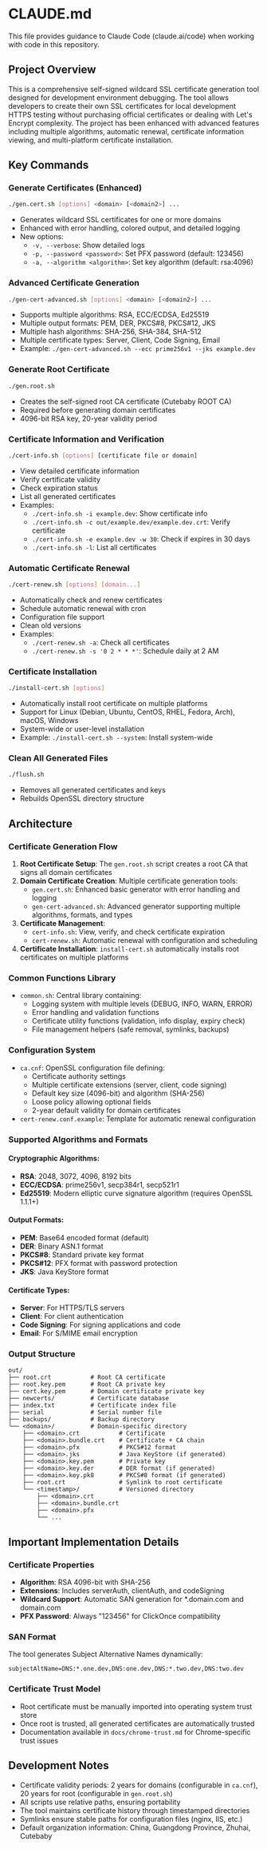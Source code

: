# CLAUDE.md

This file provides guidance to Claude Code (claude.ai/code) when working with code in this repository.

## Project Overview

This is a comprehensive self-signed wildcard SSL certificate generation tool designed for development environment debugging. The tool allows developers to create their own SSL certificates for local development HTTPS testing without purchasing official certificates or dealing with Let's Encrypt complexity. The project has been enhanced with advanced features including multiple algorithms, automatic renewal, certificate information viewing, and multi-platform certificate installation.

## Key Commands

### Generate Certificates (Enhanced)
```bash
./gen.cert.sh [options] <domain> [<domain2>] ...
```
- Generates wildcard SSL certificates for one or more domains
- Enhanced with error handling, colored output, and detailed logging
- New options:
  - `-v, --verbose`: Show detailed logs
  - `-p, --password <password>`: Set PFX password (default: 123456)
  - `-a, --algorithm <algorithm>`: Set key algorithm (default: rsa:4096)

### Advanced Certificate Generation
```bash
./gen-cert-advanced.sh [options] <domain> [<domain2>] ...
```
- Supports multiple algorithms: RSA, ECC/ECDSA, Ed25519
- Multiple output formats: PEM, DER, PKCS#8, PKCS#12, JKS
- Multiple hash algorithms: SHA-256, SHA-384, SHA-512
- Multiple certificate types: Server, Client, Code Signing, Email
- Example: `./gen-cert-advanced.sh --ecc prime256v1 --jks example.dev`

### Generate Root Certificate
```bash
./gen.root.sh
```
- Creates the self-signed root CA certificate (Cutebaby ROOT CA)
- Required before generating domain certificates
- 4096-bit RSA key, 20-year validity period

### Certificate Information and Verification
```bash
./cert-info.sh [options] [certificate file or domain]
```
- View detailed certificate information
- Verify certificate validity
- Check expiration status
- List all generated certificates
- Examples:
  - `./cert-info.sh -i example.dev`: Show certificate info
  - `./cert-info.sh -c out/example.dev/example.dev.crt`: Verify certificate
  - `./cert-info.sh -e example.dev -w 30`: Check if expires in 30 days
  - `./cert-info.sh -l`: List all certificates

### Automatic Certificate Renewal
```bash
./cert-renew.sh [options] [domain...]
```
- Automatically check and renew certificates
- Schedule automatic renewal with cron
- Configuration file support
- Clean old versions
- Examples:
  - `./cert-renew.sh -a`: Check all certificates
  - `./cert-renew.sh -s '0 2 * * *'`: Schedule daily at 2 AM

### Certificate Installation
```bash
./install-cert.sh [options]
```
- Automatically install root certificate on multiple platforms
- Support for Linux (Debian, Ubuntu, CentOS, RHEL, Fedora, Arch), macOS, Windows
- System-wide or user-level installation
- Example: `./install-cert.sh --system`: Install system-wide

### Clean All Generated Files
```bash
./flush.sh
```
- Removes all generated certificates and keys
- Rebuilds OpenSSL directory structure

## Architecture

### Certificate Generation Flow
1. **Root Certificate Setup**: The `gen.root.sh` script creates a root CA that signs all domain certificates
2. **Domain Certificate Creation**: Multiple certificate generation tools:
   - `gen.cert.sh`: Enhanced basic generator with error handling and logging
   - `gen-cert-advanced.sh`: Advanced generator supporting multiple algorithms, formats, and types
3. **Certificate Management**: 
   - `cert-info.sh`: View, verify, and check certificate expiration
   - `cert-renew.sh`: Automatic renewal with configuration and scheduling
4. **Certificate Installation**: `install-cert.sh` automatically installs root certificates on multiple platforms

### Common Functions Library
- `common.sh`: Central library containing:
  - Logging system with multiple levels (DEBUG, INFO, WARN, ERROR)
  - Error handling and validation functions
  - Certificate utility functions (validation, info display, expiry check)
  - File management helpers (safe removal, symlinks, backups)

### Configuration System
- `ca.cnf`: OpenSSL configuration file defining:
  - Certificate authority settings
  - Multiple certificate extensions (server, client, code signing)
  - Default key size (4096-bit) and algorithm (SHA-256)
  - Loose policy allowing optional fields
  - 2-year default validity for domain certificates
- `cert-renew.conf.example`: Template for automatic renewal configuration

### Supported Algorithms and Formats

#### Cryptographic Algorithms:
- **RSA**: 2048, 3072, 4096, 8192 bits
- **ECC/ECDSA**: prime256v1, secp384r1, secp521r1
- **Ed25519**: Modern elliptic curve signature algorithm (requires OpenSSL 1.1.1+)

#### Output Formats:
- **PEM**: Base64 encoded format (default)
- **DER**: Binary ASN.1 format
- **PKCS#8**: Standard private key format
- **PKCS#12**: PFX format with password protection
- **JKS**: Java KeyStore format

#### Certificate Types:
- **Server**: For HTTPS/TLS servers
- **Client**: For client authentication
- **Code Signing**: For signing applications and code
- **Email**: For S/MIME email encryption

### Output Structure
```
out/
├── root.crt           # Root CA certificate
├── root.key.pem       # Root CA private key
├── cert.key.pem       # Domain certificate private key
├── newcerts/          # Certificate database
├── index.txt          # Certificate index file
├── serial             # Serial number file
├── backups/           # Backup directory
└── <domain>/          # Domain-specific directory
    ├── <domain>.crt           # Certificate
    ├── <domain>.bundle.crt    # Certificate + CA chain
    ├── <domain>.pfx           # PKCS#12 format
    ├── <domain>.jks           # Java KeyStore (if generated)
    ├── <domain>.key.pem       # Private key
    ├── <domain>.key.der       # DER format (if generated)
    ├── <domain>.key.pk8       # PKCS#8 format (if generated)
    ├── root.crt               # Symlink to root certificate
    └── <timestamp>/           # Versioned directory
        ├── <domain>.crt
        ├── <domain>.bundle.crt
        ├── <domain>.pfx
        └── ...
```

## Important Implementation Details

### Certificate Properties
- **Algorithm**: RSA 4096-bit with SHA-256
- **Extensions**: Includes serverAuth, clientAuth, and codeSigning
- **Wildcard Support**: Automatic SAN generation for *.domain.com and domain.com
- **PFX Password**: Always "123456" for ClickOnce compatibility

### SAN Format
The tool generates Subject Alternative Names dynamically:
```
subjectAltName=DNS:*.one.dev,DNS:one.dev,DNS:*.two.dev,DNS:two.dev
```

### Certificate Trust Model
- Root certificate must be manually imported into operating system trust store
- Once root is trusted, all generated certificates are automatically trusted
- Documentation available in `docs/chrome-trust.md` for Chrome-specific trust issues

## Development Notes

- Certificate validity periods: 2 years for domains (configurable in `ca.cnf`), 20 years for root (configurable in `gen.root.sh`)
- All scripts use relative paths, ensuring portability
- The tool maintains certificate history through timestamped directories
- Symlinks ensure stable paths for configuration files (nginx, IIS, etc.)
- Default organization information: China, Guangdong Province, Zhuhai, Cutebaby